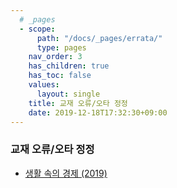 ```yaml
---
  # _pages
  - scope:
      path: "/docs/_pages/errata/"
      type: pages
	nav_order: 3
	has_children: true
	has_toc: false
    values:
      layout: single
	title: 교재 오류/오타 정정
	date: 2019-12-18T17:32:30+09:00
---
```


### 교재 오류/오타 정정

- [생활 속의 경제 (2019)](/docs/_pages/errata/ie-2019-textbook/)
